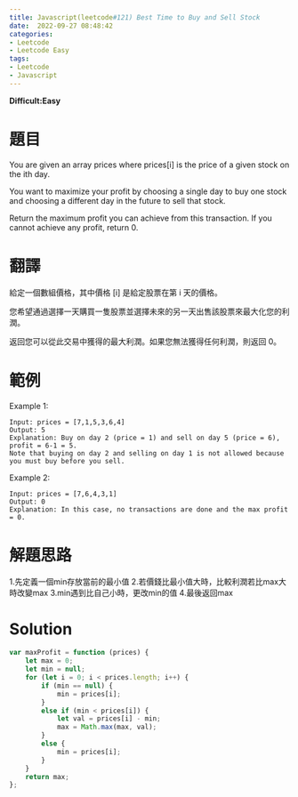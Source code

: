 ```yaml
---
title: Javascript(leetcode#121) Best Time to Buy and Sell Stock
date:  2022-09-27 08:48:42
categories: 
- Leetcode 
- Leetcode Easy 
tags:
- Leetcode
- Javascript
---
```


**Difficult:Easy**



# 題目
You are given an array prices where prices[i] is the price of a given stock on the ith day.

You want to maximize your profit by choosing a single day to buy one stock and choosing a different day in the future to sell that stock.

Return the maximum profit you can achieve from this transaction. If you cannot achieve any profit, return 0.
<!--more-->
# 翻譯

給定一個數組價格，其中價格 [i] 是給定股票在第 i 天的價格。

您希望通過選擇一天購買一隻股票並選擇未來的另一天出售該股票來最大化您的利潤。

返回您可以從此交易中獲得的最大利潤。如果您無法獲得任何利潤，則返回 0。

# 範例

Example 1:

```
Input: prices = [7,1,5,3,6,4]
Output: 5
Explanation: Buy on day 2 (price = 1) and sell on day 5 (price = 6), profit = 6-1 = 5.
Note that buying on day 2 and selling on day 1 is not allowed because you must buy before you sell.
```


Example 2:

```
Input: prices = [7,6,4,3,1]
Output: 0
Explanation: In this case, no transactions are done and the max profit = 0.
```



# 解題思路
1.先定義一個min存放當前的最小值
2.若價錢比最小值大時，比較利潤若比max大時改變max
3.min遇到比自己小時，更改min的值
4.最後返回max

# Solution
```javascript
var maxProfit = function (prices) {
    let max = 0;
    let min = null;
    for (let i = 0; i < prices.length; i++) {
        if (min == null) {
            min = prices[i];
        }
        else if (min < prices[i]) {
            let val = prices[i] - min;
            max = Math.max(max, val);
        }
        else {
            min = prices[i];
        }
    }
    return max;
};
```